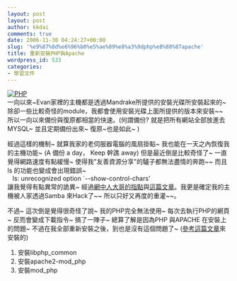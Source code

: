 ```yaml
---
layout: post
layout: post
author: kkdai
comments: true
date: 2006-11-30 04:24:27+00:00
slug: '%e9%87%8d%e6%96%b0%e5%ae%89%e8%a3%9dphp%e8%88%87apache'
title: 重新安裝PHP與Apache
wordpress_id: 533
categories:
- 學習文件
---
```


[![PHP](http://static.php.net/www.php.net/images/php.gif)](http://www.php.net/)  
一向以來~Evan家裡的主機都是透過Mandrake所提供的安裝光碟所安裝起來的~ 除卻一些比較奇怪的module，我都會使用安裝光碟上面所提供的版本來安裝~~ 所以一向以來備份與復原都相當的快速。(何謂備份? 就是把所有網站全部放進去MYSQL~ 並且定期備份出來~ 復原~也是如此~ )

經過這樣的機制~ 就算我家的老伺服器電腦的風扇掛點~ 我也能在一天之內恢復我的主機功能~ (A 備份 a day， Keep 幹譙 away) 但是最近倒是比較奇怪了~ 一直覺得網路速度有點緩慢~ 使得我"友善資源分享"的驢子都無法盡情的奔跑~~ 而且 ls 的功能也變成會出現錯誤~  
   ls: unrecognized option `--show-control-chars'   
讓我覺得有點異常的詭異~ 經過[網中人大哥的指點](http://groups.google.com.tw/group/tw.bbs.comp.unix/browse_thread/thread/a946255d0ce04e6c/75757c580e14f4be?lnk=st&q=samba+ls+Control+Options+%E9%BB%91&rnum=1&hl=zh-TW#75757c580e14f4be)與[這篇文章](http://www.ttian.net/website/2005/1203/872.html)。我更是確定我的主機被人家透過Samba 來Hack了~~ 所以只好又再度的重灌~~。

不過~ 這次倒是覺得很奇怪了說~ 我的PHP完全無法使用~ 每次去執行PHP的網頁~ 反而會變成下載指令~ 搞了一陣子~ 總算了解是因為PHP 與APACHE 在安裝上的問題~ 不過在我全部重新安裝之後，到也是沒有這個問題了~ ([參考這篇文章](http://vrhost.spaces.live.com/blog/cns!840D61238181AC8F!272.entry)來安裝的)

  1. 安裝libphp_common
  2. 安裝apache2-mod_php
  3. 安裝mod_php
